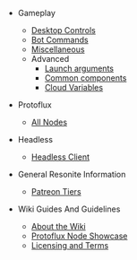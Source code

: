 - Gameplay
  - [Desktop Controls](/gameplay/desktopControlls.md)
  - [Bot Commands](/gameplay/botCommands.md)
  - [Miscellaneous](/gameplay/misc.md)
  - Advanced
    - [Launch arguments](/gameplay/advanced/launchArguments.md)
    - [Common components](/gameplay/advanced/commonComp.md)
    - [Cloud Variables](/gameplay/advanced/cloudVars.md)

- Protoflux
  - [All Nodes](/protoflux/allNodes.md)

- Headless
  - [Headless Client](/headless/headlessClient.md)

- General Resonite Information
  - [Patreon Tiers](/general/patreon.md)

- Wiki Guides And Guidelines
  - [About the Wiki](README.md)
  - [Protoflux Node Showcase](/wikiGuides/nodeRender.md)
  - [Licensing and Terms](/wikiGuides/licence.md)
